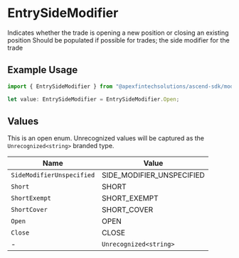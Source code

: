 # EntrySideModifier

Indicates whether the trade is opening a new position or closing an existing position Should be populated if possible for trades; the side modifier for the trade

## Example Usage

```typescript
import { EntrySideModifier } from "@apexfintechsolutions/ascend-sdk/models/components";

let value: EntrySideModifier = EntrySideModifier.Open;
```

## Values

This is an open enum. Unrecognized values will be captured as the `Unrecognized<string>` branded type.

| Name                      | Value                     |
| ------------------------- | ------------------------- |
| `SideModifierUnspecified` | SIDE_MODIFIER_UNSPECIFIED |
| `Short`                   | SHORT                     |
| `ShortExempt`             | SHORT_EXEMPT              |
| `ShortCover`              | SHORT_COVER               |
| `Open`                    | OPEN                      |
| `Close`                   | CLOSE                     |
| -                         | `Unrecognized<string>`    |